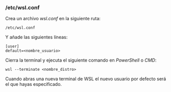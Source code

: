 ### /etc/wsl.conf

Crea un archivo *wsl.conf* en la siguiente ruta:

    /etc/wsl.conf

Y añade las siguientes líneas:

    [user]
    default=<nombre_usuario>

Cierra la terminal y ejecuta el siguiente comando en *PowerShell* o *CMD*:

    wsl --terminate <nombre_distro>

Cuando abras una nueva terminal de WSL el nuevo usuario por defecto será el que hayas especificado.